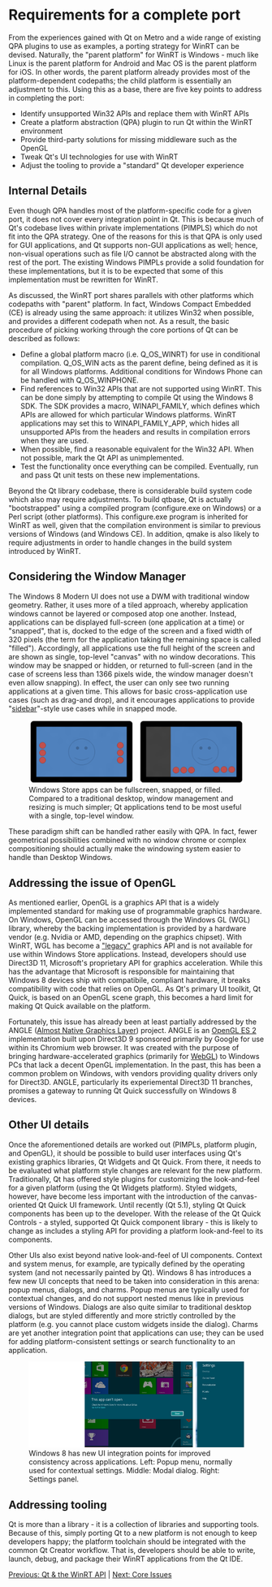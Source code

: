 # Requirements for a complete port

From the experiences gained with Qt on Metro and a wide range of existing QPA plugins to use as examples, a porting strategy for WinRT can be devised. Naturally, the "parent platform" for WinRT is Windows - much like Linux is the parent platform for Android and Mac OS is the parent platform for iOS. In other words, the parent platform already provides most of the platform-dependent codepaths; the child platform is essentially an adjustment to this. Using this as a base, there are five key points to address in completing the port:
- Identify unsupported Win32 APIs and replace them with WinRT APIs
- Create a platform abstraction (QPA) plugin to run Qt within the WinRT environment
- Provide third-party solutions for missing middleware such as the OpenGL
- Tweak Qt's UI technologies for use with WinRT
- Adjust the tooling to provide a "standard" Qt developer experience

## Internal Details
Even though QPA handles most of the platform-specific code for a given port, it does not cover every integration point in Qt. This is because much of Qt's codebase lives within private implementations (PIMPLS) which do not fit into the QPA strategy. One of the reasons for this is that QPA is only used for GUI applications, and Qt supports non-GUI applications as well; hence, non-visual operations such as file I/O cannot be abstracted along with the rest of the port.  The existing Windows PIMPLs provide a solid foundation for these implementations, but it is to be expected that some of this implementation must be rewritten for WinRT.

As discussed, the WinRT port shares parallels with other platforms which codepaths with "parent" platform. In fact, Windows Compact Embedded (CE) is already using the same approach: it utilizes Win32 when possible, and provides a different codepath when not. As a result, the basic procedure of picking working through the core portions of Qt can be described as follows:
- Define a global platform macro (i.e. Q_OS_WINRT) for use in conditional compilation. Q_OS_WIN acts as the parent define, being defined as it is for all Windows platforms. Additional conditions for Windows Phone can be handled with Q_OS_WINPHONE.
- Find references to Win32 APIs that are not supported using WinRT. This can be done simply by attempting to compile Qt using the Windows 8 SDK. The SDK provides a macro, WINAPI_FAMILY, which defines which APIs are allowed for which particular Windows platforms. WinRT applications may set this to WINAPI_FAMILY_APP, which hides all unsupported APIs from the headers and results in compilation errors when they are used.
- When possible, find a reasonable equivalent for the Win32 API. When not possible, mark the Qt API as unimplemented.
- Test the functionality once everything can be compiled. Eventually, run and pass Qt unit tests on these new implementations.

Beyond the Qt library codebase, there is considerable build system code which also may require adjustments. To build qtbase, Qt is actually "bootstrapped" using a compiled program (configure.exe on Windows) or a Perl script (other platforms). This configure.exe program is inherited for WinRT as well, given that the compilation environment is similar to previous versions of Windows (and Windows CE). In addition, qmake is also likely to require adjustments in order to handle changes in the build system introduced by WinRT.

## Considering the Window Manager
The Windows 8 Modern UI does not use a DWM with traditional window geometry. Rather, it uses more of a tiled approach, whereby application windows cannot be layered or composed atop one another. Instead, applications can be displayed full-screen (one application at a time) or "snapped", that is, docked to the edge of the screen and a fixed width of 320 pixels (the term for the application taking the remaining space is called "filled"). Accordingly, all applications use the full height of the screen and are shown as single, top-level "canvas" with no window decorations. This window may be snapped or hidden, or returned to full-screen (and in the case of screens less than 1366 pixels wide, the window manager doesn't even allow snapping). In effect, the user can only see two running applications at a given time. This allows for basic cross-application use cases (such as drag-and drop), and it encourages applications to provide "[sidebar](/appendix/terms.md#sidebar)"-style use cases while in snapped mode.

<figure>
    <img src="../images/snapped.png" alt="Snapped Application" /><br />
    <figcaption>Windows Store apps can be fullscreen, snapped, or filled. Compared to a traditional desktop, window management and resizing is much simpler; Qt applications tend to be most useful with a single, top-level window.</figcaption>
</figure>

These paradigm shift can be handled rather easily with QPA. In fact, fewer geometrical possibilities combined with no window chrome or complex compositioning should actually make the windowing system easier to handle than Desktop Windows.

## Addressing the issue of OpenGL
As mentioned earlier, OpenGL is a graphics API that is a widely implemented standard for making use of programmable graphics hardware. On Windows, OpenGL can be accessed through the Windows GL (WGL) library, whereby the backing implementation is provided by a hardware vendor (e.g. Nvidia or AMD, depending on the graphics chipset). With WinRT, WGL has become a ["legacy"](/appendix/msdn.md#opengl) graphics API and is not available for use within Windows Store applications. Instead, developers should use Direct3D 11, Microsoft's proprietary API for graphics acceleration. While this has the advantage that Microsoft is responsible for maintaining that Windows 8 devices ship with compatibile, compliant hardware, it breaks compatibility with code that relies on OpenGL. As Qt's primary UI toolkit, Qt Quick, is based on an OpenGL scene graph, this becomes a hard limit for making Qt Quick available on the platform.

Fortunately, this issue has already been at least partially addressed by the ANGLE ([Almost Native Graphics Layer](/appendix/terms.md#angle)) project. ANGLE is an [OpenGL ES 2](/appendix/terms.md#opengl-es-2) implementation built upon Direct3D 9 sponsored primarily by Google for use within its Chromium web browser. It was created with the purpose of bringing hardware-accelerated graphics (primarily for [WebGL](/appendix/terms.md#webgl)) to Windows PCs that lack a decent OpenGL implementation. In the past, this has been a common problem on Windows, with vendors providing quality drivers only for Direct3D. ANGLE, particularly its experiemental Direct3D 11 branches, promises a gateway to running Qt Quick successfully on Windows 8 devices.

## Other UI details
Once the aforementioned details are worked out (PIMPLs, platform plugin, and OpenGL), it should be possible to build user interfaces using Qt's existing graphics libraries, Qt Widgets and Qt Quick. From there, it needs to be evaluated what platform style changes are relevant for the new platform. Traditionally, Qt has offered style plugins for customizing the look-and-feel for a given platform (using the Qt Widgets platform). Styled widgets, however, have become less important with the introduction of the canvas-oriented Qt Quick UI framework. Until recently (Qt 5.1), styling Qt Quick components has been up to the developer. With the release of the Qt Quick Controls - a styled, supported Qt Quick component library - this is likely to change as includes a styling API for providing a platform look-and-feel to its components.

Other UIs also exist beyond native look-and-feel of UI components. Context and system menus, for example, are typically defined by the operating system (and not necessarily painted by Qt). Windows 8 has introduces a few new UI concepts that need to be taken into consideration in this arena: popup menus, dialogs, and charms. Popup menus are typically used for contextual changes, and do not support nested menus like in previous versions of Windows. Dialogs are also quite similar to traditional desktop dialogs, but are styled differently and more strictly controlled by the platform (e.g. you cannot place custom widgets inside the dialog). Charms are yet another integration point that applications can use; they can be used for adding platform-consistent settings or search functionality to an application.

<figure>
    <img src="../images/integration-points.png" alt="Windows 8 Dialogs" />
    <figcaption>Windows 8 has new UI integration points for improved consistency across applications. Left: Popup menu, normally used for contextual settings. Middle: Modal dialog. Right: Settings panel.</figcaption>
</figure>


## Addressing tooling
Qt is more than a library - it is a collection of libraries and supporting tools. Because of this, simply porting Qt to a new platform is not enough to keep developers happy; the platform toolchain should be integrated with the common Qt Creator workflow. That is, developers should be able to write, launch, debug, and package their WinRT applications from the Qt IDE.


[Previous: Qt & the WinRT API](qt-and-winrt.md) | [Next: Core Issues](../method/core.md)
